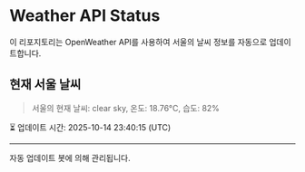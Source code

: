 
# Weather API Status

이 리포지토리는 OpenWeather API를 사용하여 서울의 날씨 정보를 자동으로 업데이트합니다.

## 현재 서울 날씨
> 서울의 현재 날씨: clear sky, 온도: 18.76°C, 습도: 82%

⏳ 업데이트 시간: 2025-10-14 23:40:15 (UTC)

---
자동 업데이트 봇에 의해 관리됩니다.
